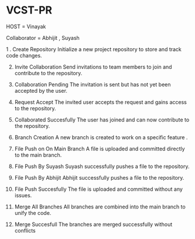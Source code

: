 # VCST-PR

HOST = Vinayak

Collaborator = Abhijit , Suyash

1 . Create Repository
Initialize a new project repository to store and track code changes.
 
2. Invite Collaboration
Send invitations to team members to join and contribute to the repository.

3.  Collaboration Pending
The invitation is sent but has not yet been accepted by the user.

4. Request Accept
The invited user accepts the request and gains access to the repository.

5. Collaborated Succesfully
The user has joined and can now contribute to the repository.

6. Branch Creation 
A new branch is created to work on a specific feature .

7. File Push on On Main Branch
A file is uploaded and committed directly to the main branch.

8. File Push By Suyash
Suyash successfully pushes a file to the repository.

9. File Push By Abhijit
Abhijit successfully pushes a file to the repository.
 
10. File Push Succesfully
The file is uploaded and committed without any issues.
 
11. Merge All Branches
All branches are combined into the main branch to unify the code.

12. Merge Succesfull
The branches are merged successfully without conflicts
 

 

